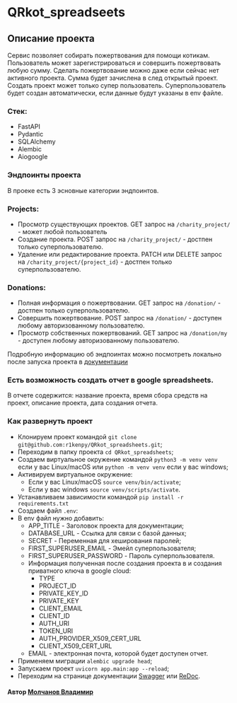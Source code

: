 # QRkot_spreadseets


## Описание проекта
Сервис позволяет собирать пожертвования для помощи котикам.
Пользователь может зарегистрироваться и совершить пожертвовать любую сумму. 
Сделать пожертвование можно даже если сейчас нет активного проекта. Сумма будет зачислена в след открытый проект.
Создать проект может только супер пользователь.
Суперпользователь будет создан автоматически, если данные будут указаны в env файле.

### Стек:
- FastAPI
- Pydantic
- SQLAlchemy
- Alembic
- Aiogoogle

### Эндпоинты проекта

В проеке есть 3 эсновные категории эндпоинтов.

### Projects:

- Просмотр существующих проектов. GET запрос на `/charity_project/` - может любой пользователь
- Создание проекта. POST запрос на `/charity_project/` - достпен только суперпользователю.
- Удаление или редактирование проекта. PATCH или DELETE запрос на  `/charity_project/{project_id}` - достпен только суперпользователю.

### Donations:
- Полная информация о пожертвовании. GET запрос на `/donation/` - достпен только суперпользователю.
- Совершить пожертвование. POST запрос на `/donation/` - доступен любому авторизованному пользователю.
- Просмотр собственных пожертвований. GET запрос на `/donation/my` - доступен любому авторизованному пользователю.

Подробную информацию об эндпоинтах можно посмотреть локально после запуска проекта в [документации](http://127.0.0.1:8000/docs#/)

### Есть возможность создать отчет в google spreadsheets.
В отчете содержится: название проекта, время сбора средств на проект, описание проекта, дата создания отчета.



### Как развернуть проект

- Клонируем проект командой `git clone git@github.com:r1kenpy/QRkot_spreadsheets.git`;
- Переходим в папку проекта `cd QRkot_spreadsheets`;
- Создаем виртуальное окружение командой `python3 -m venv venv` если у вас Linux/macOS или `python -m venv venv` если у вас windows;
- Активируем виртуальное окружение:
  - Если у вас Linux/macOS `source venv/bin/activate`;
  - Если у вас windows `source venv/scripts/activate`.
- Устанавливаем зависимости командой `pip install -r requirements.txt`
- Создаем файл `.env`:
- В env файл нужно добавить: 
  - APP_TITLE - Заголовок проекта для документации;
  - DATABASE_URL - Ссылка для связи с базой данных;
  - SECRET - Переменная для хеширования паролей;
  - FIRST_SUPERUSER_EMAIL - Эмейл суперпользователя;
  - FIRST_SUPERUSER_PASSWORD - Пароль суперпользователя. 
  - Информация полученная после создания проекта в и создания приватного ключа в google cloud:
    - TYPE
    - PROJECT_ID
    - PRIVATE_KEY_ID
    - PRIVATE_KEY
    - CLIENT_EMAIL
    - CLIENT_ID
    - AUTH_URI
    - TOKEN_URI
    - AUTH_PROVIDER_X509_CERT_URL
    - CLIENT_X509_CERT_URL
  - EMAIL - электронная почта, которой будет доступен отчет.
- Применяем миграции `alembic upgrade head`;
- Запускаем проект `uvicorn app.main:app --reload`;
- Переходим на странице документации [Swagger](http://127.0.0.1:8000/docs#/) или [ReDoc](http://127.0.0.1:8000/redoc).

#### Автор [Молчанов Владимир](https://t.me/r1ken0)
